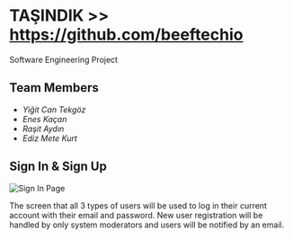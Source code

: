 # TAŞINDIK >> https://github.com/beeftechio

Software Engineering Project

## Team Members
- *Yiğit Can Tekgöz*
- *Enes Kaçan*
- *Raşit Aydın*
- *Ediz Mete Kurt*

## Sign In & Sign Up
![Sign In Page](https://github.com/yigitekgoz/AGUCareer/blob/master/UI%20Design/Images/Giri%C5%9F%20Yap.png)

The screen that all 3 types of users will be used to log in their current account with their email and password. New user registration will be handled by only system moderators and users will be notified by an email.
